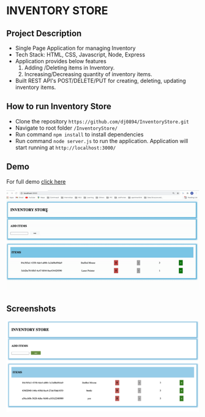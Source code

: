 
# INVENTORY STORE

## Project Description
* Single Page Application for managing Inventory
* Tech Stack: HTML, CSS, Javascript, Node, Express
* Application provides below features
    1. Adding /Deleting items in Inventory.
    2. Increasing/Decreasing quantity of inventory items.
* Built REST API's POST/DELETE/PUT for creating, deleting, updating inventory items.


## How to run Inventory Store
* Clone the repository ```https://github.com/dj0894/InventoryStore.git```
* Navigate to root folder ```/InventoryStore/```
* Run command ```npm install``` to install dependencies
* Run command ```node server.js``` to run the application. Application will start running at ```http://localhost:3000/```

## Demo
For full demo [click here](https://drive.google.com/drive/u/0/folders/111ZBqSCnZ2QWN0FtnDhR8udxgrfTYf5e)

![InventoryStoreGif](./demo/InventoryStoreDemo.gif)
 

## Screenshots
![Screenshot](./screenshots/InventoryStoreScreenShot1.png)










